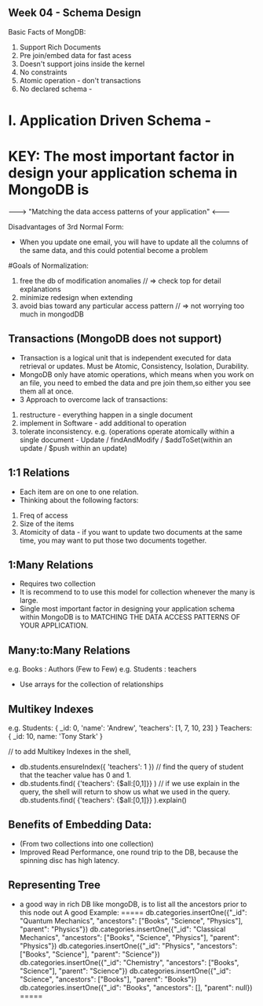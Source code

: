 ## Week 04 - Schema Design 
Basic Facts of MongDB: 
 1. Support Rich Documents
 2. Pre join/embed data for fast acess
 3. Doesn't support joins inside the kernel
 4. No constraints 
 5. Atomic operation - don't transactions 
 6. No declared schema - 


# I. Application Driven Schema - 
# KEY: The most important factor in design your application schema in MongoDB is 
---> "Matching the data access patterns of your application" <---

Disadvantages of 3rd Normal Form:
  -  When you update one email, you will have to update all the columns of the same data, and this could potential become a problem

#Goals of Normalization:
1. free the db of modification anomalies // => 
check top for detail explanations
2. minimize redesign when extending 
3. avoid bias toward any particular access pattern // => not worrying too much in mongodDB 

## Transactions (MongoDB does not support)
- Transaction is a logical unit that is independent executed for data retrieval or updates. Must be Atomic, Consistency, Isolation, Durability. 
- MongoDB only have atomic operations, which means when you work on an file, you need to embed the data and pre join them,so either you see them all at once. 
- 3 Approach to overcome lack of transactions: 
1. restructure - everything happen in a single document 
2. implement in Software - add additional to operation
3. tolerate inconsistency.
e.g. (operations operate atomically within a single document - Update / findAndModify / $addToSet(within an update / $push within an update)

## 1:1 Relations 
 - Each item are on one to one relation.
 - Thinking about the following factors:
 1. Freq of access
 2. Size of the items 
 3. Atomicity of data - if you want to update two documents at the same time, you may want to put those two documents together.

 ## 1:Many Relations 
 - Requires two collection
 - It is recommend to to use this model for collection whenever the many is large.
 - Single most important factor in designing your application schema within MongoDB is to 
 MATCHING THE DATA ACCESS PATTERNS OF YOUR APPLICATION.

 ## Many:to:Many Relations 
 e.g. Books : Authors  (Few to Few)
 e.g. Students : teachers 
 - Use arrays for the collection of relationships 

 ## Multikey Indexes 
 e.g. 
 Students:
 {  _id: 0,
    'name': 'Andrew',
    'teachers': [1, 7, 10, 23]
 }
 Teachers:
 {  _id: 10,
    name: 'Tony Stark'
 }

// to add Multikey Indexes in the shell,
 - db.students.ensureIndex({ 'teachers': 1 })
 // find the query of student that the teacher value has 0 and 1.
 - db.students.find( {'teachers': {$all:[0,1]}} ) 
 // if we use explain in the query, the shell will return to show us what we used in the query.
 db.students.find( {'teachers': {$all:[0,1]}} ).explain()

## Benefits of Embedding Data:
- (From two collections into one collection)
- Improved Read Performance, one round trip to the DB,
because the spinning disc has high latency.

## Representing Tree 
- a good way in rich DB like mongoDB, 
is to list all the ancestors prior to this node out
A good Example: 
=====
db.categories.insertOne({"_id": "Quantum Mechanics", "ancestors": ["Books", "Science", "Physics"], "parent": "Physics"})
db.categories.insertOne({"_id": "Classical Mechanics", "ancestors": ["Books", "Science", "Physics"], "parent": "Physics"})
db.categories.insertOne({"_id": "Physics", "ancestors": ["Books", "Science"], "parent": "Science"})
db.categories.insertOne({"_id": "Chemistry", "ancestors": ["Books", "Science"], "parent": "Science"})
db.categories.insertOne({"_id": "Science", "ancestors": ["Books"], "parent": "Books"})
db.categories.insertOne({"_id": "Books", "ancestors": [], "parent": null})
=====



